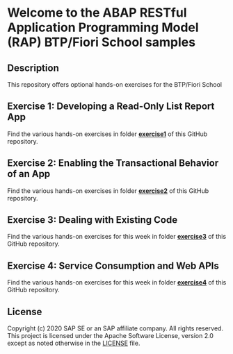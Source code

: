 # Welcome to the ABAP RESTful Application Programming Model (RAP) BTP/Fiori School samples

## Description
This repository offers optional hands-on exercises for the BTP/Fiori School   
    
## Exercise 1: Developing a Read-Only List Report App
Find the various hands-on exercises in folder **[exercise1](/exercise1/README.md)** of this GitHub repository.    

## Exercise 2: Enabling the Transactional Behavior of an App
Find the various hands-on exercises in folder **[exercise2](/exercise2/README.md)** of this GitHub repository. 
        
## Exercise 3: Dealing with Existing Code
Find the various hands-on exercises for this week in folder **[exercise3](/exercise3/README.md)** of this GitHub repository. 
        
## Exercise 4: Service Consumption and Web APIs
Find the various hands-on exercises for this week in folder **[exercise4](/exercise4/README.md)** of this GitHub repository. 

## License
Copyright (c) 2020 SAP SE or an SAP affiliate company. All rights reserved. This project is licensed under the Apache Software License, version 2.0 except as noted otherwise in the [LICENSE](LICENSES/Apache-2.0.txt) file.